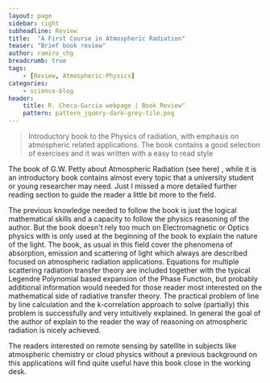 ```yaml
---
layout: page
sidebar: right
subheadline: Review
title:  "A First Course in Atmospheric Radiation"
teaser: "Brief book review"
author: ramiro_chg
breadcrumb: true
tags:
    - [Review, Atmospheric-Physics]
categories:
    - science-blog
header:
    title: R. Checa-Garcia webpage | Book Review"
    pattern: pattern_jquery-dark-grey-tile.png
---
```


> Introductory book to the Physics of radiation, with emphasis on atmospheric related applications. The book contains a good selection of exercises and it was written with a easy to read style

The book of G.W. Petty about Atmospheric Radiation (see here) , while it is an introductory book contains almost every topic that a university student or young researcher may need. Just I missed a more detailed further reading section to guide the reader a little bit more to the field.

The previous knowledge needed to follow the book is just the logical mathematical skills and a capacity to follow the physics reasoning of the author. But the book doesn't rely too much on Electromagnetic or Optics physics with is only used at the beginning of the book to explain the nature of the light. The book, as usual in this field cover the phenomena of absorption, emission and scattering of light which always are described focused on atmospheric radiation applications. Equations for multiple scattering radiation transfer theory are included together with the typical Legendre Polynomial based expansion of the Phase Function, but probably additional information would needed for those reader most interested on the mathematical side of radiative transfer theory. The practical problem of line by line calculation and the k-correlation approach to solve (partially) this problem is successfully and very intuitively explained. In general the goal of the author of explain to the reader the way of reasoning on atmospheric radiation is nicely achieved.

The readers interested on remote sensing by satellite in subjects like atmospheric chemistry or cloud physics without a previous background on this applications will find quite useful have this book close in the working desk.



